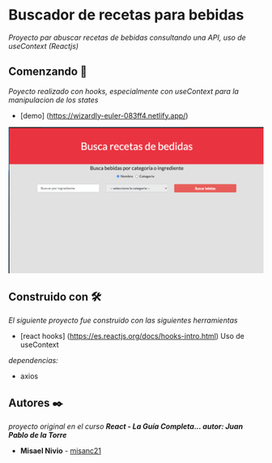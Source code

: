 # Buscador de recetas para bebidas
_Proyecto par abuscar recetas de bebidas consultando una API, uso de useContext (Reactjs)_ 

## Comenzando 🚀
_Poyecto realizado con hooks, especialmente con useContext para la manipulacion de los states_ 

* [demo] (https://wizardly-euler-083ff4.netlify.app/)

![myimage-alt-tag](/imagen.png)

## Construido con 🛠️
_El siguiente proyecto fue construido con las siguientes herramientas_
* [react hooks] (https://es.reactjs.org/docs/hooks-intro.html) Uso de useContext

_dependencias:_
* axios


## Autores ✒️

_proyecto original en el curso **React - La Guía Completa... autor: Juan Pablo de la Torre**_

* **Misael Nivio**  - [misanc21](https://github.com/misanc21)
